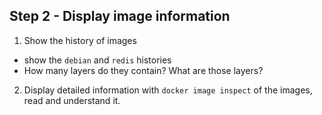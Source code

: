 
## Step 2 - Display image information

1. Show the history of images

  - show the `debian` and `redis` histories
  - How many layers do they contain? What are those layers?

2. Display detailed information with `docker image inspect` of the images, read and understand it.
